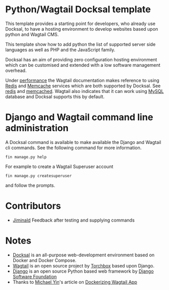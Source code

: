 # Python/Wagtail Docksal template

This template provides a starting point for developers, who already use
Docksal, to have a hosting environment to develop websites based upon python and
Wagtail CMS. 

This template show how to add python the list of supported server side languages
as well as PHP and the JavaScript family.

Docksal has an aim of providing zero configuration hosting environment which
can be customised and extended with a low software management overhead.

Under [performance](https://docs.wagtail.org/en/stable/advanced_topics/performance.html)
the Wagtail documentation makes reference to using [Redis](https://redis.io/)
and [Memcache](https://memcached.org/) services which are both supported by
Docksal. See [redis](https://docs.docksal.io/service/other/redis/) and
[memcached](https://docs.docksal.io/service/other/memcached/).
Wagtail also indicates that it can work using [MySQL](https://www.mysql.com/)
database and Docksal supports this by default.

# Django and Wagtail command line administration

A Docksal command is available to make available the Django and Wagtail cli
commands. See the following command for more information.  

``` shell
fin manage.py help
```

For example to create a Wagtail Superuser account

``` shell
fin manage.py createsuperuser
```
and follow the prompts.

# Contributors

- [Jiminald](https://github.com/jiminald) Feedback after testing and supplying
  commands

# Notes

- [Docksal](https://docksal.io/) is an all-purpose web-development environment based on Docker and Docker Compose.
- [Wagtail](https://wagtail.org/) is an open source project by [Torchbox](https://torchbox.com/) based upon Django.
- [Django](https://www.djangoproject.com/) is an open source Python based web framework by [Django Software Foundation](https://www.djangoproject.com/foundation/)
- Thanks to [Michael Yin](https://github.com/michael-yin)'s article on [Dockerizing Wagtail App](https://www.accordbox.com/blog/dockerizing-wagtail-app/)
